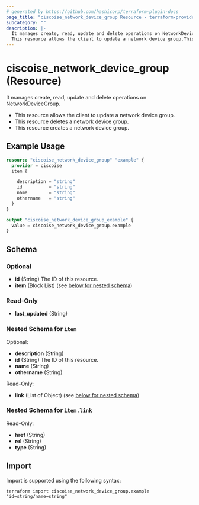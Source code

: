 ```yaml
---
# generated by https://github.com/hashicorp/terraform-plugin-docs
page_title: "ciscoise_network_device_group Resource - terraform-provider-ciscoise"
subcategory: ""
description: |-
  It manages create, read, update and delete operations on NetworkDeviceGroup.
  This resource allows the client to update a network device group.This resource deletes a network device group.This resource creates a network device group.
---
```


# ciscoise_network_device_group (Resource)

It manages create, read, update and delete operations on NetworkDeviceGroup.
  
  - This resource allows the client to update a network device group.
  - This resource deletes a network device group.
  - This resource creates a network device group.

## Example Usage

```terraform
resource "ciscoise_network_device_group" "example" {
  provider = ciscoise
  item {

    description = "string"
    id          = "string"
    name        = "string"
    othername   = "string"
  }
}

output "ciscoise_network_device_group_example" {
  value = ciscoise_network_device_group.example
}
```

<!-- schema generated by tfplugindocs -->
## Schema

### Optional

- **id** (String) The ID of this resource.
- **item** (Block List) (see [below for nested schema](#nestedblock--item))

### Read-Only

- **last_updated** (String)

<a id="nestedblock--item"></a>
### Nested Schema for `item`

Optional:

- **description** (String)
- **id** (String) The ID of this resource.
- **name** (String)
- **othername** (String)

Read-Only:

- **link** (List of Object) (see [below for nested schema](#nestedatt--item--link))

<a id="nestedatt--item--link"></a>
### Nested Schema for `item.link`

Read-Only:

- **href** (String)
- **rel** (String)
- **type** (String)

## Import

Import is supported using the following syntax:

```shell
terraform import ciscoise_network_device_group.example "id=string/name=string"
```
